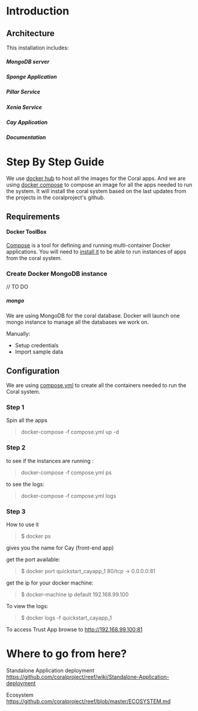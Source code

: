 # Introduction

## Architecture

This installation includes:

##### MongoDB server
##### Sponge Application
##### Pillar Service
##### Xenia Service
##### Cay Application
##### Documentation


# Step By Step Guide

We use [docker hub](https://hub.docker.com/) to host all the images for the Coral apps. And we are using [docker compose](https://docs.docker.com/compose/) to compose an image for all the apps needed to run the system. It will install the coral system based on the last updates from the projects in the coralproject's github.

## Requirements

#### Docker ToolBox

[Compose](https://docs.docker.com/compose/overview/) is a tool for defining and running multi-container Docker applications. You will need to [install it](https://docs.docker.com/compose/install/) to be able to run instances of apps from the coral system.

### Create Docker MongoDB instance

// TO DO

##### mongo

We are using MongoDB for the coral database. Docker will launch one mongo instance to manage all the databases we work on.

Manually:

- Setup credentials
- Import sample data


## Configuration

We are using [compose.yml](quickstart/compose.yml) to create all the containers needed to run the Coral system.


### Step 1

Spin all the apps


> docker-compose -f compose.yml up -d

### Step 2

to see if the instances are running :


> docker-compose -f compose.yml ps


to see the logs:


> docker-compose -f compose.yml logs



### Step 3

How to use it


> $ docker ps

gives you the name for Cay (front-end app)


get the port available:

> $ docker port quickstart_cayapp_1
80/tcp -> 0.0.0.0:81


get the ip for your docker machine:


> $ docker-machine ip default
192.168.99.100


To view the logs:


> $ docker logs -f quickstart_cayapp_1


To access Trust App browse to http://192.168.99.100:81


# Where to go from here?

Standalone Application deployment <https://github.com/coralproject/reef/wiki/Standalone-Application-deployment>

Ecosystem <https://github.com/coralproject/reef/blob/master/ECOSYSTEM.md>
